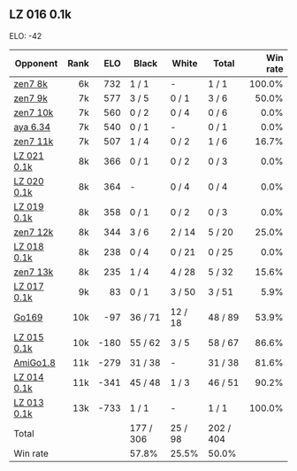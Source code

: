 ## LZ 016 0.1k ##

ELO: -42

Opponent | Rank | ELO | Black | White | Total | Win rate
---------|-----:|----:|-------|-------|-------|-------:
[zen7 8k](zen7%208k.md) | 6k | 732 | 1 / 1 | - | 1 / 1 | 100.0%
[zen7 9k](zen7%209k.md) | 7k | 577 | 3 / 5 | 0 / 1 | 3 / 6 | 50.0%
[zen7 10k](zen7%2010k.md) | 7k | 560 | 0 / 2 | 0 / 4 | 0 / 6 | 0.0%
[aya 6.34](aya%206.34.md) | 7k | 540 | 0 / 1 | - | 0 / 1 | 0.0%
[zen7 11k](zen7%2011k.md) | 7k | 507 | 1 / 4 | 0 / 2 | 1 / 6 | 16.7%
[LZ 021 0.1k](LZ%20021%200.1k.md) | 8k | 366 | 0 / 1 | 0 / 2 | 0 / 3 | 0.0%
[LZ 020 0.1k](LZ%20020%200.1k.md) | 8k | 364 | - | 0 / 4 | 0 / 4 | 0.0%
[LZ 019 0.1k](LZ%20019%200.1k.md) | 8k | 358 | 0 / 1 | 0 / 2 | 0 / 3 | 0.0%
[zen7 12k](zen7%2012k.md) | 8k | 344 | 3 / 6 | 2 / 14 | 5 / 20 | 25.0%
[LZ 018 0.1k](LZ%20018%200.1k.md) | 8k | 238 | 0 / 4 | 0 / 21 | 0 / 25 | 0.0%
[zen7 13k](zen7%2013k.md) | 8k | 235 | 1 / 4 | 4 / 28 | 5 / 32 | 15.6%
[LZ 017 0.1k](LZ%20017%200.1k.md) | 9k | 83 | 0 / 1 | 3 / 50 | 3 / 51 | 5.9%
[Go169](Go169.md) | 10k | -97 | 36 / 71 | 12 / 18 | 48 / 89 | 53.9%
[LZ 015 0.1k](LZ%20015%200.1k.md) | 10k | -180 | 55 / 62 | 3 / 5 | 58 / 67 | 86.6%
[AmiGo1.8](AmiGo1.8.md) | 11k | -279 | 31 / 38 | - | 31 / 38 | 81.6%
[LZ 014 0.1k](LZ%20014%200.1k.md) | 11k | -341 | 45 / 48 | 1 / 3 | 46 / 51 | 90.2%
[LZ 013 0.1k](LZ%20013%200.1k.md) | 13k | -733 | 1 / 1 | - | 1 / 1 | 100.0%
Total | | | 177 / 306 | 25 / 98 | 202 / 404 | 
Win rate| | | 57.8% | 25.5% | 50.0% | 
